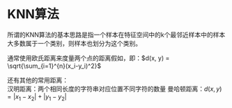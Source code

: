 # KNN算法

所谓的KNN算法的基本思路是指一个样本在特征空间中的k个最邻近样本中的样本大多数属于一个类别，则样本也划分为这个类别。<br>

通常使用欧氏距离来度量两个点的距离假如，即：$d(x, y) = \sqrt{\sum_{i=1}^{n}(x_i-y_i)^2}$<br>

还有其他的常用距离：<br>
汉明距离：两个相同长度的字符串对应位置不同字符的数量
曼哈顿距离：$d(x, y) = |x_1 - x_2| + |y_1 - y_2|$






